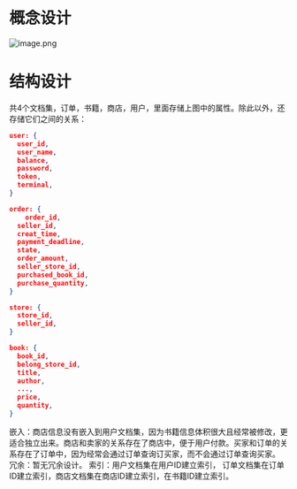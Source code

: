 # 概念设计
![image.png](https://cdn.nlark.com/yuque/0/2023/png/34343420/1697977048969-639c0f11-f734-425a-a76c-4d4e4ed9be86.png#averageHue=%23fbfaf8&clientId=uab65b544-58f0-4&from=paste&height=511&id=u910e226d&originHeight=766&originWidth=941&originalType=binary&ratio=1.5&rotation=0&showTitle=false&size=110609&status=done&style=none&taskId=u2be2c219-6fbd-4a4a-b75b-35873855616&title=&width=627.3333333333334)
# 结构设计
共4个文档集，订单，书籍，商店，用户，里面存储上图中的属性。除此以外，还存储它们之间的关系：
```json
user: {
  user_id,
  user_name,
  balance,
  password,
  token,
  terminal,
}

order: {
	order_id,
  seller_id,
  creat_time,
  payment_deadline,
  state,
  order_amount,
  seller_store_id,
  purchased_book_id,
  purchase_quantity,
}

store: {
  store_id,
  seller_id,
}

book: {
  book_id,
  belong_store_id,
  title,
  author,
  ...,
  price,
  quantity,
} 
```
嵌入：商店信息没有嵌入到用户文档集，因为书籍信息体积很大且经常被修改，更适合独立出来。商店和卖家的关系存在了商店中，便于用户付款。买家和订单的关系存在了订单中，因为经常会通过订单查询订买家，而不会通过订单查询买家。
冗余：暂无冗余设计。
索引：用户文档集在用户ID建立索引， 订单文档集在订单ID建立索引，商店文档集在商店ID建立索引，在书籍ID建立索引。

